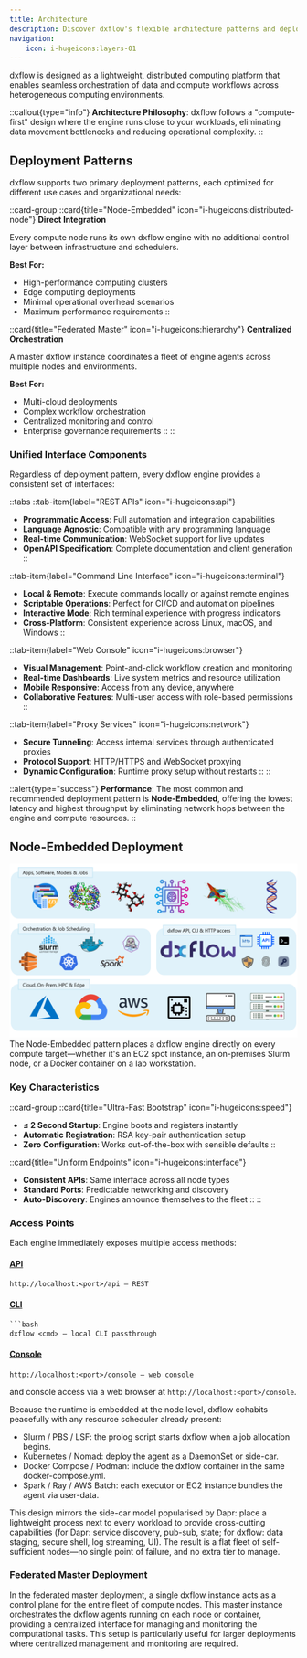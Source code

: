 ```yaml
---
title: Architecture
description: Discover dxflow's flexible architecture patterns and deployment models for distributed computing across any infrastructure
navigation:
    icon: i-hugeicons:layers-01
---
```


dxflow is designed as a lightweight, distributed computing platform that enables seamless orchestration of data and compute workflows across heterogeneous computing environments. 

::callout{type="info"}
**Architecture Philosophy**: dxflow follows a "compute-first" design where the engine runs close to your workloads, eliminating data movement bottlenecks and reducing operational complexity.
::

## Deployment Patterns

dxflow supports two primary deployment patterns, each optimized for different use cases and organizational needs:

::card-group
  ::card{title="Node-Embedded" icon="i-hugeicons:distributed-node"}
  **Direct Integration**
  
  Every compute node runs its own dxflow engine with no additional control layer between infrastructure and schedulers.
  
  **Best For:**
  - High-performance computing clusters
  - Edge computing deployments  
  - Minimal operational overhead scenarios
  - Maximum performance requirements
  ::

  ::card{title="Federated Master" icon="i-hugeicons:hierarchy"}
  **Centralized Orchestration**
  
  A master dxflow instance coordinates a fleet of engine agents across multiple nodes and environments.
  
  **Best For:**
  - Multi-cloud deployments
  - Complex workflow orchestration
  - Centralized monitoring and control
  - Enterprise governance requirements
  ::
::

### Unified Interface Components

Regardless of deployment pattern, every dxflow engine provides a consistent set of interfaces:

::tabs
  ::tab-item{label="REST APIs" icon="i-hugeicons:api"}
  - **Programmatic Access**: Full automation and integration capabilities
  - **Language Agnostic**: Compatible with any programming language
  - **Real-time Communication**: WebSocket support for live updates
  - **OpenAPI Specification**: Complete documentation and client generation
  ::

  ::tab-item{label="Command Line Interface" icon="i-hugeicons:terminal"}
  - **Local & Remote**: Execute commands locally or against remote engines
  - **Scriptable Operations**: Perfect for CI/CD and automation pipelines  
  - **Interactive Mode**: Rich terminal experience with progress indicators
  - **Cross-Platform**: Consistent experience across Linux, macOS, and Windows
  ::

  ::tab-item{label="Web Console" icon="i-hugeicons:browser"}
  - **Visual Management**: Point-and-click workflow creation and monitoring
  - **Real-time Dashboards**: Live system metrics and resource utilization
  - **Mobile Responsive**: Access from any device, anywhere
  - **Collaborative Features**: Multi-user access with role-based permissions
  ::

  ::tab-item{label="Proxy Services" icon="i-hugeicons:network"}
  - **Secure Tunneling**: Access internal services through authenticated proxies
  - **Protocol Support**: HTTP/HTTPS and WebSocket proxying
  - **Dynamic Configuration**: Runtime proxy setup without restarts
  ::
::

::alert{type="success"}
**Performance**: The most common and recommended deployment pattern is **Node-Embedded**, offering the lowest latency and highest throughput by eliminating network hops between the engine and compute resources.
::

## Node-Embedded Deployment

![dxflow Architecture](/assets/architecture_light.png)
The Node-Embedded pattern places a dxflow engine directly on every compute target—whether it's an EC2 spot instance, an on-premises Slurm node, or a Docker container on a lab workstation.

### Key Characteristics

::card-group
  ::card{title="Ultra-Fast Bootstrap" icon="i-hugeicons:speed"}
  - **≤ 2 Second Startup**: Engine boots and registers instantly
  - **Automatic Registration**: RSA key-pair authentication setup
  - **Zero Configuration**: Works out-of-the-box with sensible defaults
  ::

  ::card{title="Uniform Endpoints" icon="i-hugeicons:interface"}
  - **Consistent APIs**: Same interface across all node types
  - **Standard Ports**: Predictable networking and discovery
  - **Auto-Discovery**: Engines announce themselves to the fleet
  ::
::

### Access Points

Each engine immediately exposes multiple access methods:
#### [API](/docs/api)
```url
http://localhost:<port>/api — REST

```
#### [CLI](/docs/cli)
```
```bash
dxflow <cmd> — local CLI passthrough
```
#### [Console](/console)
```url
http://localhost:<port>/console — web console

```
and console access via a web browser at `http://localhost:<port>/console`.

Because the runtime is embedded at the node level, dxflow cohabits peacefully with any resource scheduler already present:

- Slurm / PBS / LSF: the prolog script starts dxflow when a job allocation begins.
- Kubernetes / Nomad: deploy the agent as a DaemonSet or side-car.
- Docker Compose / Podman: include the dxflow container in the same docker-compose.yml.
- Spark / Ray / AWS Batch: each executor or EC2 instance bundles the agent via user-data.

This design mirrors the side-car model popularised by Dapr: place a lightweight process next to every workload to provide cross-cutting capabilities (for Dapr: service discovery, pub-sub, state; for dxflow: data staging, secure shell, log streaming, UI). The result is a flat fleet of self-sufficient nodes—no single point of failure, and no extra tier to manage.

### Federated Master Deployment
In the federated master deployment, a single dxflow instance acts as a control plane for the entire fleet of compute nodes. This master instance orchestrates the dxflow agents running on each node or container, providing a centralized interface for managing and monitoring the computational tasks. This setup is particularly useful for larger deployments where centralized management and monitoring are required.

